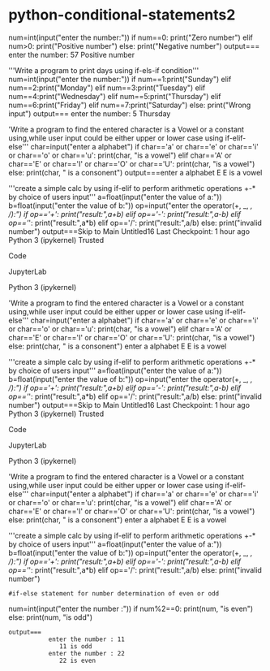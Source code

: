 # python-conditional-statements2
num=int(input("enter the number:"))
if num==0:
    print("Zero number")
elif num>0:
    print("Positive number")
else:
    print("Negative number")
output===
          enter the number: 57
          Positive number

'''Write a program to print days using if-els-if condition'''
num=int(input("enter the number:"))
if num==1:print("Sunday")
elif num==2:print("Monday")
elif num==3:print("Tuesday")
elif num==4:print("Wednesday")
elif num==5:print("Thursday")
elif num==6:print("Friday")
elif num==7:print("Saturday")
else:
    print("Wrong input")
output===
          enter the number: 5
           Thursday


'Write a program to find the entered character is a Vowel or a constant using,while user input could be either upper or lower case using if-elif-else'''
char=input("enter a alphabet")
if char=='a' or char=='e' or char=='i' or char=='o' or char=='u':
    print(char, "is a vowel")
elif char=='A' or char=='E' or char=='I' or char=='O' or char=='U':
    print(char, "is a vowel")
else:
    print(char, " is a consonent")
output===enter a alphabet E
E is a vowel

'''create a simple calc by using if-elif to perform arithmetic operations +-* by choice of users input'''
a=float(input("enter the value of a:"))
b=float(input("enter the value of b:"))
op=input("enter the operator(+, _, *, /):")
if op=='+':
    print("result:",a+b)
elif op=='-':
    print("result:",a-b)
elif op=='*':
    print("result:",a*b)
elif op=='/':
    print("result:",a/b)
else:
    print("invalid number")
output===Skip to Main
Untitled16
Last Checkpoint: 1 hour ago
Python 3 (ipykernel)
Trusted










Code

JupyterLab


Python 3 (ipykernel)


'Write a program to find the entered character is a Vowel or a constant using,while user input could be either upper or lower case using if-elif-else'''
char=input("enter a alphabet")
if char=='a' or char=='e' or char=='i' or char=='o' or char=='u':
    print(char, "is a vowel")
elif char=='A' or char=='E' or char=='I' or char=='O' or char=='U':
    print(char, "is a vowel")
else:
    print(char, " is a consonent")
enter a alphabet E
E is a vowel







'''create a simple calc by using if-elif to perform arithmetic operations +-* by choice of users input'''
a=float(input("enter the value of a:"))
b=float(input("enter the value of b:"))
op=input("enter the operator(+, _, *, /):")
if op=='+':
    print("result:",a+b)
elif op=='-':
    print("result:",a-b)
elif op=='*':
    print("result:",a*b)
elif op=='/':
    print("result:",a/b)
else:
    print("invalid number")
    output===Skip to Main
Untitled16
Last Checkpoint: 1 hour ago
Python 3 (ipykernel)
Trusted










Code

JupyterLab


Python 3 (ipykernel)


'Write a program to find the entered character is a Vowel or a constant using,while user input could be either upper or lower case using if-elif-else'''
char=input("enter a alphabet")
if char=='a' or char=='e' or char=='i' or char=='o' or char=='u':
    print(char, "is a vowel")
elif char=='A' or char=='E' or char=='I' or char=='O' or char=='U':
    print(char, "is a vowel")
else:
    print(char, " is a consonent")
enter a alphabet E
E is a vowel







'''create a simple calc by using if-elif to perform arithmetic operations +-* by choice of users input'''
a=float(input("enter the value of a:"))
b=float(input("enter the value of b:"))
op=input("enter the operator(+, _, *, /):")
if op=='+':
    print("result:",a+b)
elif op=='-':
    print("result:",a-b)
elif op=='*':
    print("result:",a*b)
elif op=='/':
    print("result:",a/b)
else:
    print("invalid number")



    #if-else statement for number determination of even or odd
num=int(input("enter the number :"))
if num%2==0:
    print(num, "is even")
else:
    print(num, "is odd")
    
    output===
               enter the number : 11
                  11 is odd
               enter the number : 22
                  22 is even






    
